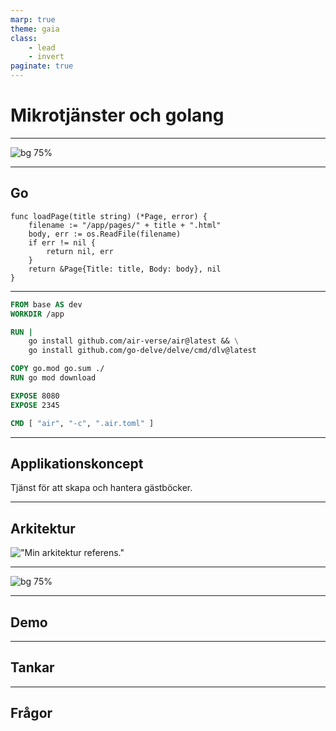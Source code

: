 ```yaml
---
marp: true
theme: gaia
class:
    - lead
    - invert
paginate: true
---
```


# Mikrotjänster och golang

---

![bg 75%](./Images/golang-thumb.png)

<!-- 
Notes: 
- 2009
- Rob Pike, Robert Griesemer, Ken Thompson
- BSD license (opensource) 
-->

---

## Go

```golang
func loadPage(title string) (*Page, error) {
	filename := "/app/pages/" + title + ".html"
	body, err := os.ReadFile(filename)
	if err != nil {
		return nil, err
	}
	return &Page{Title: title, Body: body}, nil
}
```

<!-- 
Notes:
- hittills: lätt att komma in i men svårt att bemästra
- upplever det ganska annorlunda jämfört med C#
-->

---

```Dockerfile
FROM base AS dev
WORKDIR /app

RUN |
    go install github.com/air-verse/air@latest && \
    go install github.com/go-delve/delve/cmd/dlv@latest

COPY go.mod go.sum ./
RUN go mod download

EXPOSE 8080
EXPOSE 2345

CMD [ "air", "-c", ".air.toml" ]
```

<!-- 
Notes:
- alla verktyg verkar finnas MEN är mer DIY
- lätt att kontaineriser med docker
-->

---

## Applikationskoncept

Tjänst för att skapa och hantera gästböcker.

---

## Arkitektur

!["Min arkitektur referens."](./Images/Draft-Design.png)


<!-- 
Notes: 
- Referensarkitektur 
- API Gateway eller mer tjänst-till-tjänst kommunikation
-->

--- 

![bg 75%](./Images/k8s-thumb.png)

<!-- 
Notes:
- vissa delar av referensarkitekturen känns som att dom är inbyggda i k8s
- t.ex. lastbalancering och service discovery
-->
---

## Demo

---

## Tankar

---

## Frågor
